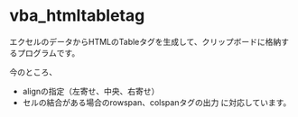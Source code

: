 # vba_htmltabletag

エクセルのデータからHTMLのTableタグを生成して、クリップボードに格納するプログラムです。

今のところ、
- alignの指定（左寄せ、中央、右寄せ）
- セルの結合がある場合のrowspan、colspanタグの出力
に対応しています。
